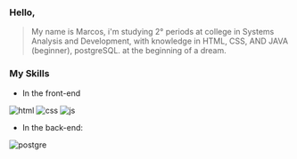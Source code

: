 ### Hello, 

> My name is Marcos, i'm studying 2° periods at college in Systems Analysis and Development, with knowledge in HTML, CSS, AND JAVA (beginner), postgreSQL.
> at the beginning of a dream.

### My Skills

- In the front-end 

![html](https://github.com/marcoscunh/marcoscunh/assets/164602476/595fdec5-924d-4e38-a82b-8ab1e7af2e90) ![css](https://github.com/marcoscunh/marcoscunh/assets/164602476/558b34e8-a690-47ca-a4fe-87014cc0299a) ![js](https://github.com/marcoscunh/marcoscunh/assets/164602476/1cac083a-19af-4c1f-b04c-0d81bc218311)


- In the back-end:

![postgre](https://github.com/marcoscunh/marcoscunh/assets/164602476/20d8e01b-1361-4356-a680-7a3d41a6a9f0)


